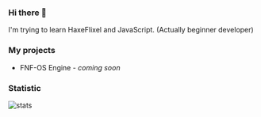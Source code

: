 ### Hi there 👋

I'm trying to learn HaxeFlixel and JavaScript. (Actually beginner developer)

### My projects

* FNF-OS Engine - *coming soon*

### Statistic

![stats](https://github-readme-stats.vercel.app/api?username=weuz-github&show_icons=true&theme=dark)

